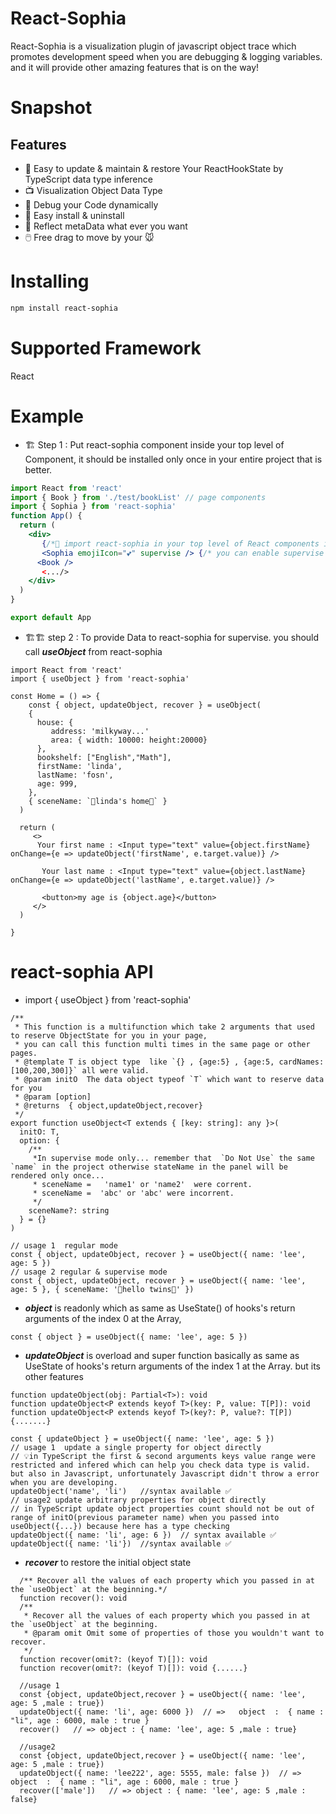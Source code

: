 # React-Sophia

React-Sophia is a visualization plugin of javascript object trace which promotes development speed when you are debugging & logging variables. and it will provide other amazing features that is on the way!

# Snapshot


## Features

- 🧹 Easy to update & maintain & restore Your ReactHookState by TypeScript data type inference
- 📺 Visualization Object Data Type
- 🐛 Debug your Code dynamically
- 🔌 Easy install & uninstall
- 🔮 Reflect metaData what ever you want
- 🖱️ Free drag to move by your 🐭

# Installing

```bash
npm install react-sophia
```

# Supported Framework

React

# Example

- 🏗️ Step 1 : Put react-sophia component inside your top level of Component, it should be installed only once in your entire project that is better.

```jsx
import React from 'react'
import { Book } from './test/bookList' // page components
import { Sophia } from 'react-sophia'
function App() {
  return (
    <div>
       {/*🥦 import react-sophia in your top level of React components is recommended 🥦 */}
       <Sophia emojiIcon="💕" supervise /> {/* you can enable supervise in development mode  or  remove supervise property in production mode */}
      <Book />
       <.../>
    </div>
  )
}

export default App
```

- 🏗️🏗️ step 2 : To provide Data to react-sophia for supervise. you should call **_useObject_** from react-sophia

```tsx
import React from 'react'
import { useObject } from 'react-sophia'

const Home = () => {
    const { object, updateObject, recover } = useObject(
    {
      house: {
         address: 'milkyway...'
         area: { width: 10000: height:20000}
      },
      bookshelf: ["English","Math"],
      firstName: 'linda',
      lastName: 'fosn',
      age: 999,
    },
    { sceneName: `🦠linda's home🦠` }
  )

  return (
     <>
      Your first name : <Input type="text" value={object.firstName} onChange={e => updateObject('firstName', e.target.value)} />

       Your last name : <Input type="text" value={object.lastName} onChange={e => updateObject('lastName', e.target.value)} />

       <button>my age is {object.age}</button>
     </>
  )

}
```

# react-sophia API

- import { useObject } from 'react-sophia'

```tsx
/**
 * This function is a multifunction which take 2 arguments that used to reserve ObjectState for you in your page,
 * you can call this function multi times in the same page or other pages.
 * @template T is object type  like `{} , {age:5} , {age:5, cardNames:[100,200,300]}` all were valid.
 * @param initO  The data object typeof `T` which want to reserve data for you
 * @param [option]
 * @returns  { object,updateObject,recover}
 */
export function useObject<T extends { [key: string]: any }>(
  initO: T,
  option: {
    /**
     *In supervise mode only... remember that  `Do Not Use` the same `name` in the project otherwise stateName in the panel will be rendered only once...
     * sceneName =   'name1' or 'name2'  were corrent.
     * sceneName =  'abc' or 'abc' were incorrent.
     */
    sceneName?: string
  } = {}
)

// usage 1  regular mode
const { object, updateObject, recover } = useObject({ name: 'lee', age: 5 })
// usage 2 regular & supervise mode
const { object, updateObject, recover } = useObject({ name: 'lee', age: 5 }, { sceneName: '🐷hello twins🐷' })
```

- **_object_** is readonly which as same as UseState<T>() of hooks's return arguments of the index 0 at the Array,

```tsx
const { object } = useObject({ name: 'lee', age: 5 })
```

- **_updateObject_** is overload and super function basically as same as UseState<T> of hooks's return arguments of the index 1 at the Array. but its other features

```tsx
function updateObject(obj: Partial<T>): void
function updateObject<P extends keyof T>(key: P, value: T[P]): void
function updateObject<P extends keyof T>(key?: P, value?: T[P]) {.......}

const { updateObject } = useObject({ name: 'lee', age: 5 })
// usage 1  update a single property for object directly
// 💡in TypeScript the first & second arguments keys value range were restricted and infered which can help you check data type is valid. but also in Javascript, unfortunately Javascript didn't throw a error when you are developing.
updateObject('name', 'li')   //syntax available ✅
// usage2 update arbitrary properties for object directly
// in TypeScript update object properties count should not be out of range of initO(previous parameter name) when you passed into useObject({...}) because here has a type checking
updateObject({ name: 'li', age: 6 })  // syntax available ✅
updateObject({ name: 'li'})  //syntax available ✅
```

- **_recover_** to restore the initial object state

```tsx
  /** Recover all the values of each property which you passed in at the `useObject` at the beginning.*/
  function recover(): void
  /**
   * Recover all the values of each property which you passed in at the `useObject` at the beginning.
   * @param omit Omit some of properties of those you wouldn't want to recover.
   */
  function recover(omit?: (keyof T)[]): void
  function recover(omit?: (keyof T)[]): void {......}

  //usage 1
  const {object, updateObject,recover } = useObject({ name: 'lee', age: 5 ,male : true})
  updateObject({ name: 'li', age: 6000 })  // =>   object  :  { name : "li", age : 6000, male : true }
  recover()   // => object : { name: 'lee', age: 5 ,male : true}

  //usage2
  const {object, updateObject,recover } = useObject({ name: 'lee', age: 5 ,male : true})
  updateObject({ name: 'lee222', age: 5555, male: false })  // =>   object  :  { name : "li", age : 6000, male : true }
  recover(['male'])   // => object : { name: 'lee', age: 5 ,male : false}
```
